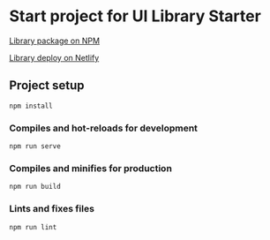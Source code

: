 # Start project for UI Library Starter

[Library package on NPM](https://www.npmjs.com/package/ui-library-starter)

[Library deploy on Netlify](https://ui-library-starter.netlify.app/)

## Project setup
```
npm install
```

### Compiles and hot-reloads for development
```
npm run serve
```

### Compiles and minifies for production
```
npm run build
```

### Lints and fixes files
```
npm run lint
```
